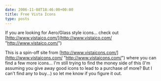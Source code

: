 ```yaml
---
date: 2006-11-08T18:46:00+00:00
title: Free Vista Icons
type: posts
---
```

If you are looking for Aero/Glass style icons... check out [http://www.vistaico.com/](http://www.vistaico.com/ "http://www.vistaico.com/")

This is a spin-off site from [http://www.vistaicons.com/](http://www.vistaicons.com/ "http://www.vistaicons.com/") where you can find a few more icons... I'm still trying to find the money side of this (I'm assuming you give away good icons to lead to a purchase of more? But I can't find any to buy...) so let me know if you figure it out.
